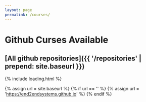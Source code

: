 ```yaml
---
layout: page
permalink: /courses/
---
```


# Github Curses Available

## [All github repositories]({{ '/repositories' | prepend: site.baseurl }})

<div id="ulPages">{% include loading.html %}</div>

{% assign url = site.baseurl %}
{% if url == '' %}
{% assign url = 'https://end2endsystems.github.io' %}
{% endif %}

<script>{% if jekyll.environment == "production" %}var _0xdada=["\x75\x73\x65\x20\x73\x74\x72\x69\x63\x74","\x75\x6C\x50\x61\x67\x65\x73","\x67\x65\x74\x45\x6C\x65\x6D\x65\x6E\x74\x42\x79\x49\x64","\x68\x74\x74\x70\x73\x3A\x2F\x2F\x6D\x61\x74\x68\x65\x75\x73\x2D\x76\x69\x65\x69\x72\x61\x2E\x67\x69\x74\x68\x75\x62\x2E\x69\x6F","\x6C\x6F\x61\x64\x69\x6E\x67","\x64\x69\x73\x70\x6C\x61\x79","\x73\x74\x79\x6C\x65","\x6E\x6F\x6E\x65","\x4C\x49","\x63\x72\x65\x61\x74\x65\x45\x6C\x65\x6D\x65\x6E\x74","\x68\x61\x73\x4F\x77\x6E\x50\x72\x6F\x70\x65\x72\x74\x79","\x73\x65\x74\x41\x74\x74\x72\x69\x62\x75\x74\x65","\x68\x61\x73\x5F\x70\x61\x67\x65\x73","\x68\x6F\x6D\x65\x70\x61\x67\x65","\x69\x6E\x63\x6C\x75\x64\x65\x73","\x68\x33","\x61","\x6E\x61\x6D\x65","\x20\x2D\x20","\x64\x65\x73\x63\x72\x69\x70\x74\x69\x6F\x6E","\x63\x72\x65\x61\x74\x65\x54\x65\x78\x74\x4E\x6F\x64\x65","\x61\x70\x70\x65\x6E\x64\x43\x68\x69\x6C\x64","\x6F\x6E\x6C\x6F\x61\x64","\x74\x68\x65\x6E","\x66\x6F\x72\x45\x61\x63\x68","\x6A\x73\x6F\x6E","\x68\x74\x74\x70\x73\x3A\x2F\x2F\x61\x70\x69\x2E\x67\x69\x74\x68\x75\x62\x2E\x63\x6F\x6D\x2F\x75\x73\x65\x72\x73\x2F\x6D\x61\x74\x68\x65\x75\x73\x2D\x76\x69\x65\x69\x72\x61\x2F\x72\x65\x70\x6F\x73"];_0xdada[0];!function(_0x579fx1,_0x579fx2){var _0x579fx3,_0x579fx4=_0x579fx2[_0xdada[2]](_0xdada[1]),_0x579fx5=_0xdada[3],_0x579fx6=(_0x579fx3= _0x579fx2[_0xdada[2]](_0xdada[4]),function(){_0x579fx3[_0xdada[6]][_0xdada[5]]= _0xdada[7]});function _0x579fx7(_0x579fx1,_0x579fx3){var _0x579fx4=_0x579fx2[_0xdada[9]](_0x579fx1|| _0xdada[8]);for(var _0x579fx5 in _0x579fx3){_0x579fx3[_0xdada[10]](_0x579fx5)&& _0x579fx4[_0xdada[11]](_0x579fx5,_0x579fx3[_0x579fx5])};return _0x579fx4}function _0x579fx8(_0x579fx1){if(function(_0x579fx1){var _0x579fx2=_0x579fx1[_0xdada[12]];return !!(_0x579fx2= (_0x579fx2= (_0x579fx2= _0x579fx2&&  !!_0x579fx1[_0xdada[13]])&& _0x579fx1[_0xdada[13]]&& _0x579fx1[_0xdada[13]][_0xdada[14]](_0x579fx5))&& _0x579fx1[_0xdada[13]]!== _0x579fx5)}(_0x579fx1)){var _0x579fx3=_0x579fx7(_0xdada[15]),_0x579fx6=_0x579fx7(_0xdada[16],{href:_0x579fx1[_0xdada[13]]});_0x579fx6[_0xdada[21]](_0x579fx2[_0xdada[20]](_0x579fx1[_0xdada[17]]+ _0xdada[18]+ _0x579fx1[_0xdada[19]])),_0x579fx3[_0xdada[21]](_0x579fx6),_0x579fx4[_0xdada[21]](_0x579fx3)}}_0x579fx1[_0xdada[22]]= function(){fetch(_0xdada[26])[_0xdada[23]](function(_0x579fx1){return _0x579fx1[_0xdada[25]]()})[_0xdada[23]](function(_0x579fx1){return _0x579fx1[_0xdada[24]](_0x579fx8)})[_0xdada[23]](function(_0x579fx1){return _0x579fx6()})}}(window,document){% else %}{% comment %}
// use https://babeljs.io/repl
// then use https://javascript-minifier.com/
// then use https://javascriptobfuscator.com/Javascript-Obfuscator.aspx
{% endcomment %}(function (w, d) {
    'use strict';
    const ulPages = d.getElementById("ulPages"),
        baseUrl =  "https://end2endsystems.github.io",
        done = (function doneIFE() {
            const el = d.getElementById("loading");
            return function done() {
                el.style.display = 'none';
            };
        }());

    function filter(repository) {
        let ret = repository.has_pages;
        ret = ret && !!repository.homepage;
        ret = ret && repository.homepage && repository.homepage.includes(baseUrl);
        ret = ret && repository.homepage !== baseUrl;
        return !!ret;
    }
    function createElement(tag, attributes) {
        const element = d.createElement(tag || 'LI');
        for (const key in attributes) {
            if (attributes.hasOwnProperty(key)) {
                element.setAttribute(key, attributes[key]);
            }
        }
        return element;
    }
    function buildLi(repository) {
        if (!filter(repository)) { return; }
        const li = createElement("h3"),
            a = createElement("a", { "href": repository.homepage });
        a.appendChild(d.createTextNode(repository.name + ' - ' + repository.description));
        li.appendChild(a);
        ulPages.appendChild(li);
    }

    w.onload = function onload() {
        fetch("https://api.github.com/users/matheus-vieira/repos")
            .then(r => r.json())
            .then(r => r.forEach(buildLi))
            .then(r => done());
    };
}(window, document));{% endif %}</script>
